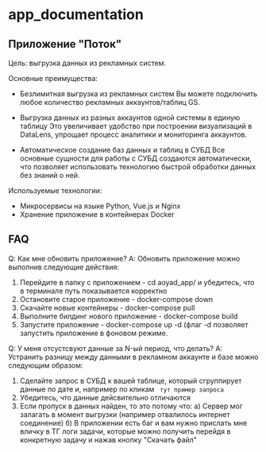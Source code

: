 # app_documentation


## Приложение "Поток"

Цель: выгрузка данных из рекламных систем. 

Основные преимущества:
- Безлимитная выгрузка из рекламных систем
Вы можете подключить любое количество рекламных аккаунтов/таблиц GS.

- Выгрузка данных из разных аккаунтов одной системы в единую таблицу
Это увеличивает удобство при построении визуализаций в DataLens, упрощает процесс аналитики и мониторинга аккаунтов. 

- Автоматическое создание баз данных и таблиц в СУБД
Все основные сущности для работы с СУБД создаются автоматически, что позволяет использовать технологию быстрой обработки данных без знаний о ней. 

Используемые технологии:
- Микросервисы на языке Python, Vue.js и Nginx
- Хранение приложение в контейнерах Docker


## FAQ

Q: Как мне обновить приложение?
A: Обновить приложение можно выполнив следующие действия:
1. Перейдите в папку с приложением - cd aoyad_app/ и убедитесь, что в терминале путь показывается корректно
2. Остановите старое приложение - docker-compose down
3. Скачайте новые контейнеры - docker-compose pull
4. Выполните билдинг нового приложение - docker-compose build
5. Запустите приложение - docker-compose up -d (флаг -d позволяет запустить приложение в фоновом режиме. 

Q: У меня отсустсвуют данные за N-ый период, что делать?
A: Устранить разницу между данными в рекламном аккаунте и базе можно следующим образом:
1. Сделайте запрос в СУБД к вашей таблице, который сгруппирует данные по дате и, например по кликам
``` тут пример запроса```
2. Убедитесь, что данные дейсвительно отличаются 
3. Если пропуск в данных найден, то это потому что:
а) Сервер мог залагать в момент выгрузки (например отвалилось интернет соединение)
б) В приложении есть баг и вам нужно прислать мне вличку в ТГ логи задачи, которые можно получить перейдя в конкретную задачу и нажав кнопку "Скачать файл"
